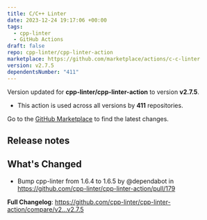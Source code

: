 ```yaml
---
title: C/C++ Linter
date: 2023-12-24 19:17:06 +00:00
tags:
  - cpp-linter
  - GitHub Actions
draft: false
repo: cpp-linter/cpp-linter-action
marketplace: https://github.com/marketplace/actions/c-c-linter
version: v2.7.5
dependentsNumber: "411"
---
```



Version updated for **cpp-linter/cpp-linter-action** to version **v2.7.5**.
- This action is used across all versions by **411** repositories.

Go to the [GitHub Marketplace](https://github.com/marketplace/actions/c-c-linter) to find the latest changes.

## Release notes

## What's Changed
* Bump cpp-linter from 1.6.4 to 1.6.5 by @dependabot in https://github.com/cpp-linter/cpp-linter-action/pull/179


**Full Changelog**: https://github.com/cpp-linter/cpp-linter-action/compare/v2...v2.7.5
